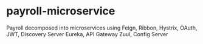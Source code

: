# payroll-microservice
Payroll decomposed into microservices using Feign, Ribbon, Hystrix, OAuth, JWT, Discovery Server Eureka, API Gateway Zuul, Config Server
